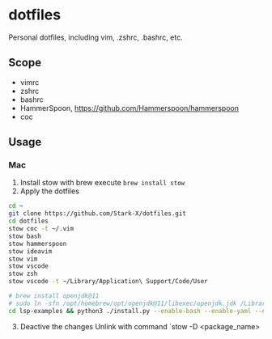 # dotfiles

Personal dotfiles, including vim, .zshrc, .bashrc, etc.

## Scope

- vimrc
- zshrc
- bashrc
- HammerSpoon, <https://github.com/Hammerspoon/hammerspoon>
- coc

## Usage

### Mac

1. Install stow with brew
execute `brew install stow`
2. Apply the dotfiles

```bash
cd ~
git clone https://github.com/Stark-X/dotfiles.git
cd dotfiles
stow coc -t ~/.vim
stow bash
stow hammerspoon
stow ideavim
stow vim
stow vscode
stow zsh
stow vscode -t ~/Library/Application\ Support/Code/User 

# brew install openjdk@11
# sudo ln -sfn /opt/homebrew/opt/openjdk@11/libexec/openjdk.jdk /Library/Java/JavaVirtualMachines/openjdk-11.jdk
cd lsp-examples && python3 ./install.py --enable-bash --enable-yaml --enable-vim --enable-vue --enable-json --enable-groovy --enable-docker
```

3. Deactive the changes
Unlink with command `stow -D <package_name>

